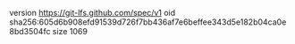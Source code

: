 version https://git-lfs.github.com/spec/v1
oid sha256:605d6b908efd91539d726f7bb436af7e6beffee343d5e182b04ca0e8bd3504fc
size 1069

